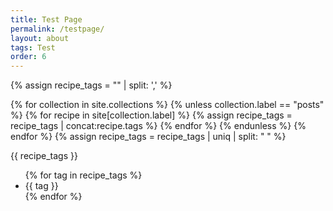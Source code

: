 ```yaml
---
title: Test Page
permalink: /testpage/
layout: about
tags: Test
order: 6
---
```


{% assign recipe_tags = "" | split: ',' %}

{% for collection in site.collections %}
  {% unless collection.label == "posts" %}
      {% for recipe in site[collection.label] %}
        {% assign recipe_tags = recipe_tags | concat:recipe.tags %}
      {% endfor %}
  {% endunless %}
{% endfor %}
{% assign recipe_tags = recipe_tags | uniq | split: " " %}

<p>{{ recipe_tags }}</p>

<ul>
{% for tag in recipe_tags %}
<li>{{ tag }}</li>
{% endfor %}
</ul>